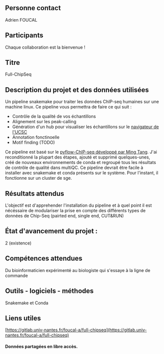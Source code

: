 ## Personne contact
Adrien FOUCAL

## Participants
Chaque collaboration est la bienvenue !

## Titre
Full-ChipSeq

## Description du projet et des données utilisées
Un pipeline snakemake pour traiter les données ChIP-seq humaines sur une machine linux.
Ce pipeline vous permettra de faire ce qui suit :

- Contrôle de la qualité de vos échantillons
- Alignement sur les peak-calling
- Génération d'un hub pour visualiser les échantillons sur le [navigateur de l'UCSC](https://genome.ucsc.edu/)
- Annotation fonctinoelle
- Motif finding (TODO)

Ce pipeline est basé sur le [pyflow-ChIP-seq développé par Ming Tang](https://github.com/crazyhottommy/pyflow-ChIPseq). J'ai reconditionné la plupart des étapes, ajouté et supprimé quelques-unes, créé de nouveaux environnements de conda et regroupé tous les résultats de contrôle de qualité dans multiQC.
Ce pipeline devrait être facile à installer avec snakemake et conda présents sur le système. Pour l'instant, il fonctionne sur un cluster de sge.

## Résultats attendus
L'objectif est d'apprehender l'installation du pipeline et à quel point il est nécéssaire de modulariser la prise en compte des différents types de données de Chip-Seq (pairted end, single end, CUT&RUN)

## État d'avancement du projet : 
2 (existence)

## Compétences attendues
Du bioinformaticien expérimenté au biologiste qui s'essaye à la ligne de commande


## Outils - logiciels - méthodes
Snakemake et Conda

## Liens utiles
[https://gitlab.univ-nantes.fr/foucal-a/full-chipseq](https://gitlab.univ-nantes.fr/foucal-a/full-chipseq)

#### Données partagées en libre accès.
